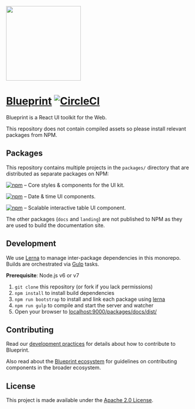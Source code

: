 <img height="204" src="https://cloud.githubusercontent.com/assets/464822/20228152/d3f36dc2-a804-11e6-80ff-51ada2d13ea7.png">

# [Blueprint](http://blueprintjs.com/) [![CircleCI](https://circleci.com/gh/palantir/blueprint.svg?style=svg&circle-token=4725ab38f16004566d6430180663d7e7f9f5da9d)](https://circleci.com/gh/palantir/blueprint)

Blueprint is a React UI toolkit for the Web.

This repository does not contain compiled assets so please install relevant packages from NPM.

## Packages

This repository contains multiple projects in the `packages/` directory that are distributed as separate packages on NPM:

[![npm](https://img.shields.io/npm/v/@blueprintjs/core.svg?label=@blueprintjs/core)](https://www.npmjs.com/package/@blueprintjs/core) &ndash; Core styles & components for the UI kit.

[![npm](https://img.shields.io/npm/v/@blueprintjs/datetime.svg?label=@blueprintjs/datetime)](https://www.npmjs.com/package/@blueprintjs/datetime) &ndash; Date & time UI components.

[![npm](https://img.shields.io/npm/v/@blueprintjs/table.svg?label=@blueprintjs/table)](https://www.npmjs.com/package/@blueprintjs/table) &ndash; Scalable interactive table UI component.

The other packages (`docs` and `landing`) are not published to NPM as they are used to build the documentation site.

## Development

We use [Lerna](https://lernajs.io/) to manage inter-package dependencies in this monorepo.
Builds are orchestrated via [Gulp](http://gulpjs.com/) tasks.

__Prerequisite__: Node.js v6 or v7

1. `git clone` this repository (or fork if you lack permissions)
1. `npm install` to install build dependencies
1. `npm run bootstrap` to install and link each package using [lerna](https://lernajs.io/)
1. `npm run gulp` to compile and start the server and watcher
1. Open your browser to [localhost:9000/packages/docs/dist/](http://localhost:9000/packages/docs/dist/)

## Contributing

Read our [development practices](https://github.com/palantir/blueprint/wiki/Development-Practices) for
details about how to contribute to Blueprint.

Also read about the [Blueprint ecosystem](https://github.com/palantir/blueprint/wiki/Blueprint-Ecosystem) for
guidelines on contributing components in the broader ecosystem.

## License

This project is made available under the [Apache 2.0 License](http://www.apache.org/licenses/LICENSE-2.0).
